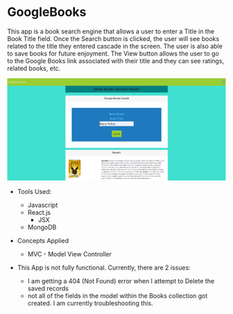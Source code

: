# GoogleBooks

This app is a book search engine that allows a user to enter a Title in the Book Title field. Once the Search button is clicked, the user will see books related to the title they entered cascade in the screen. The user is also able to save books for future enjoyment. The View button allows the user to go to the Google Books link associated with their title and they can see ratings, related books, etc.


![React Google Books App](/img/GoogleBooks.PNG)

* Tools Used:
    * Javascript
    * React.js
        * JSX
    * MongoDB

* Concepts Applied
    * MVC - Model View Controller


* This App is not fully functional. Currently, there are 2 issues:
    * I am getting a 404 (Not Found) error when I attempt to Delete the saved records 
    * not all of the fields in the model within the Books collection got created. I am currently troubleshooting this.
